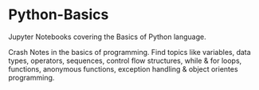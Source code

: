# Python-Basics
Jupyter Notebooks covering the Basics of Python language.

Crash Notes in the basics of programming. Find topics like variables, data types, operators, sequences, control flow structures, while & for loops, functions, anonymous functions, exception handling & object orientes programming. 
